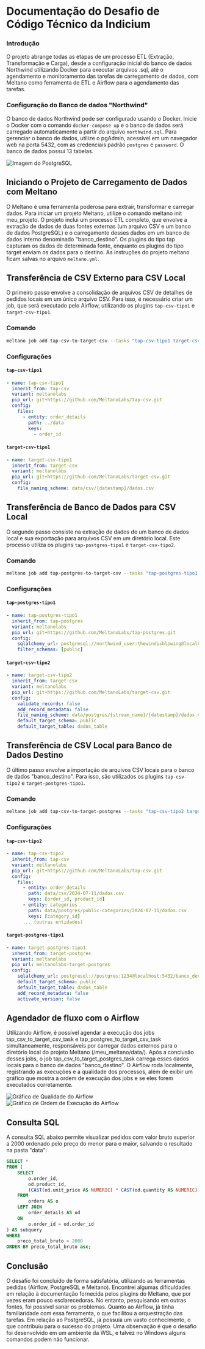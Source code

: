 # Documentação do Desafio de Código Técnico da Indicium

### Introdução

O projeto abrange todas as etapas de um processo ETL (Extração, Transformação e Carga), desde a configuração inicial do banco de dados Northwind utilizando Docker para executar arquivos .sql, até o agendamento e monitoramento das tarefas de carregamento de dados, com Meltano como ferramenta de ETL e Airflow para o agendamento das tarefas.

### Configuração do Banco de dados "Northwind"

O banco de dados Northwind pode ser configurado  usando o Docker. Inicie o Docker com o comando `docker-compose up` e o banco de dados será carregado automaticamente a partir do arquivo `northwind.sql`. Para gerenciar o banco de dados, utilize o pgAdmin, acessível em um navegador web na porta 5432, com as credenciais padrão `postgres` e `password`. O banco de dados possui 13 tabelas.


![Imagem do PostgreSQL](imagens/image.png)

## Iniciando o Projeto de Carregamento de Dados com Meltano

O Meltano é uma ferramenta poderosa para extrair, transformar e carregar dados. Para iniciar um projeto Meltano, utilize o comando meltano init meu_projeto. O projeto inclui um processo ETL completo, que envolve a extração de dados de duas fontes externas (um arquivo CSV e um banco de dados PostgreSQL) e o carregamento desses dados em um banco de dados interno denominado "banco_destino". Os plugins do tipo tap capturam os dados de determinada fonte, enquanto os plugins do tipo target enviam os dados para o destino. As instruções do projeto meltano ficam salvas no arquivo `meltano.yml`.

## Transferência de CSV Externo para CSV Local

O primeiro passo envolve a consolidação de arquivos CSV de detalhes de pedidos locais em um único arquivo CSV. Para isso, é necessário criar um job, que será executado pelo Airflow, utilizando os plugins `tap-csv-tipo1` e `target-csv-tipo1`.

### Comando

```bash
meltano job add tap-csv-to-target-csv --tasks "tap-csv-tipo1 target-csv-tipo1"
```

### Configurações

#### `tap-csv-tipo1`

```yaml
- name: tap-csv-tipo1
  inherit_from: tap-csv
  variant: meltanolabs
  pip_url: git+https://github.com/MeltanoLabs/tap-csv.git
  config:
    files:
      - entity: order_details
        path: ../data
        keys:
          - order_id
```

#### `target-csv-tipo1`

```yaml
- name: target-csv-tipo1
  inherit_from: target-csv
  variant: meltanolabs
  pip_url: git+https://github.com/MeltanoLabs/target-csv.git
  config:
    file_naming_scheme: data/csv/{datestamp}/dados.csv
```

## Transferência de Banco de Dados para CSV Local

O segundo passo consiste na extração de dados de um banco de dados local e sua exportação para arquivos CSV em um diretório local. Este processo utiliza os plugins `tap-postgres-tipo1` e `target-csv-tipo2`.

### Comando

```bash
meltano job add tap-postgres-to-target-csv --tasks "tap-postgres-tipo1 target-csv-tipo2"
```

### Configurações

#### `tap-postgres-tipo1`

```yaml
- name: tap-postgres-tipo1
  inherit_from: tap-postgres
  variant: meltanolabs
  pip_url: git+https://github.com/MeltanoLabs/tap-postgres.git
  config:
    sqlalchemy_url: postgresql://northwind_user:thewindisblowing@localhost:5433/northwind
    filter_schemas: [public]
```

#### `target-csv-tipo2`

```yaml
- name: target-csv-tipo2
  inherit_from: target-csv
  variant: meltanolabs
  pip_url: git+https://github.com/MeltanoLabs/target-csv.git
  config:
    validate_records: false
    add_record_metadata: false
    file_naming_scheme: data/postgres/{stream_name}/{datestamp}/dados.csv
    default_target_schema: public
    default_target_table: dados_table
```

## Transferência de CSV Local para Banco de Dados Destino

O último passo envolve a importação de arquivos CSV locais para o banco de dados "banco_destino". Para isso, são utilizados os plugins `tap-csv-tipo2` e `target-postgres-tipo1`.

### Comando

```bash
meltano job add tap-csv-to-target-postgres --tasks "tap-csv-tipo2 target-postgres-tipo1"
```

### Configurações

#### `tap-csv-tipo2`

```yaml
- name: tap-csv-tipo2
  inherit_from: tap-csv
  variant: meltanolabs
  pip_url: git+https://github.com/MeltanoLabs/tap-csv.git
  config:
    files:
      - entity: order_details
        path: data/csv/2024-07-11/dados.csv
        keys: [order_id, product_id]
      - entity: categories
        path: data/postgres/public-categories/2024-07-11/dados.csv
        keys: [category_id]
      ... (outras entidades)
```

#### `target-postgres-tipo1`

```yaml
- name: target-postgres-tipo1
  inherit_from: target-postgres
  variant: meltanolabs
  pip_url: meltanolabs-target-postgres
  config:
    sqlalchemy_url: postgresql://postgres:1234@localhost:5432/banco_destino
    default_target_schema: public
    default_target_table: dados_table
    add_record_metadata: false
    activate_version: false
```

## Agendador de fluxo com o Airflow

Utilizando Airflow, é possível agendar a execução dos jobs tap_csv_to_target_csv_task e tap_postgres_to_target_csv_task simultaneamente, responsáveis por carregar dados externos para o diretório local do projeto Meltano (/meu_meltano/data/). Após a conclusão desses jobs, o job tap_csv_to_target_postgres_task carrega esses dados locais para o banco de dados "banco_destino". O Airflow roda localmente, registrando as execuções e a qualidade dos processos, além de exibir um gráfico que mostra a ordem de execução dos jobs e se eles forem executados corretamente.

![Gráfico de Qualidade do Airflow](imagens/image%20copy.png)
![Gráfico de Ordem de Execução do Airflow](imagens/image%20copy%202.png)

## Consulta SQL

A consulta SQL abaixo permite visualizar pedidos com valor bruto superior a 2000 ordenado pelo preço do menor para o maior, salvando o resultado na pasta "data":

```sql
SELECT *
FROM (
    SELECT
        o.order_id,
        od.product_id,
        (CAST(od.unit_price AS NUMERIC) * CAST(od.quantity AS NUMERIC)) AS preco_total_bruto
    FROM
        orders AS o
    LEFT JOIN
        order_details AS od
    ON
        o.order_id = od.order_id
) AS subquery
WHERE
    preco_total_bruto > 2000
ORDER BY preco_total_bruto asc;
```

## Conclusão

O desafio foi concluído de forma satisfatória, utilizando as ferramentas pedidas (Airflow, PostgreSQL e Meltano). Encontrei algumas dificuldades em relação à documentação fornecida pelos plugins do Meltano, que por vezes eram pouco esclarecedoras. No entanto, pesquisando em outras fontes, foi possível sanar os problemas. Quanto ao Airflow, já tinha familiaridade com essa ferramenta, o que facilitou a orquestração das tarefas. Em relação ao PostgreSQL, já possuía um vasto conhecimento, o que contribuiu para o sucesso do projeto. Uma observação é que o desafio foi desenvolvido em um ambiente da WSL, e talvez no Windows alguns comandos podem não funcionar.